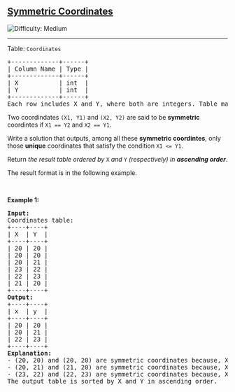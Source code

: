 <h2><a href="https://leetcode.com/problems/symmetric-coordinates">Symmetric Coordinates</a></h2> <img src='https://img.shields.io/badge/Difficulty-Medium-orange' alt='Difficulty: Medium' /><hr><p>Table: <font face="monospace"><code>Coordinates</code></font></p>

<pre>
+-------------+------+
| Column Name | Type |
+-------------+------+
| X           | int  |
| Y           | int  |
+-------------+------+
Each row includes X and Y, where both are integers. Table may contain duplicate values.
</pre>

<p>Two coordindates <code>(X1, Y1)</code> and <code>(X2, Y2)</code> are said to be <strong>symmetric</strong> coordintes if <code>X1 == Y2</code> and <code>X2 == Y1</code>.</p>

<p>Write a solution that outputs, among all these <strong>symmetric</strong> <strong>coordintes</strong>, only those <strong>unique</strong> coordinates that satisfy the condition <code>X1 &lt;= Y1</code>.</p>

<p>Return <em>the result table ordered by </em><code>X</code> <em>and </em> <code>Y</code> <em>(respectively)</em> <em>in <strong>ascending order</strong></em>.</p>

<p>The result format is in the following example.</p>

<p>&nbsp;</p>
<p><strong class="example">Example 1:</strong></p>

<pre>
<strong>Input:</strong> 
Coordinates table:
+----+----+
| X  | Y  |
+----+----+
| 20 | 20 |
| 20 | 20 |
| 20 | 21 |
| 23 | 22 |
| 22 | 23 |
| 21 | 20 |
+----+----+
<strong>Output:</strong> 
+----+----+
| x  | y  |
+----+----+
| 20 | 20 |
| 20 | 21 |
| 22 | 23 |
+----+----+
<strong>Explanation:</strong> 
- (20, 20) and (20, 20) are symmetric coordinates because, X1 == Y2 and X2 == Y1. This results in displaying (20, 20) as a distinctive coordinates.
- (20, 21) and (21, 20) are symmetric coordinates because, X1 == Y2 and X2 == Y1. However, only (20, 21) will be displayed because X1 &lt;= Y1.
- (23, 22) and (22, 23) are symmetric coordinates because, X1 == Y2 and X2 == Y1. However, only (22, 23) will be displayed because X1 &lt;= Y1.
The output table is sorted by X and Y in ascending order.
</pre>
